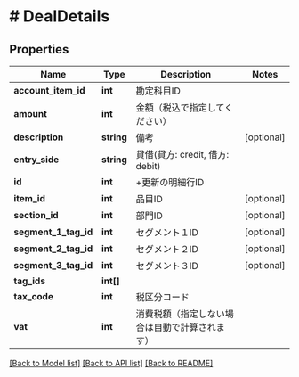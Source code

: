 # # DealDetails

## Properties

Name | Type | Description | Notes
------------ | ------------- | ------------- | -------------
**account_item_id** | **int** | 勘定科目ID |
**amount** | **int** | 金額（税込で指定してください） |
**description** | **string** | 備考 | [optional]
**entry_side** | **string** | 貸借(貸方: credit, 借方: debit) |
**id** | **int** | +更新の明細行ID |
**item_id** | **int** | 品目ID | [optional]
**section_id** | **int** | 部門ID | [optional]
**segment_1_tag_id** | **int** | セグメント１ID | [optional]
**segment_2_tag_id** | **int** | セグメント２ID | [optional]
**segment_3_tag_id** | **int** | セグメント３ID | [optional]
**tag_ids** | **int[]** |  |
**tax_code** | **int** | 税区分コード |
**vat** | **int** | 消費税額（指定しない場合は自動で計算されます） |

[[Back to Model list]](../../README.md#models) [[Back to API list]](../../README.md#endpoints) [[Back to README]](../../README.md)
